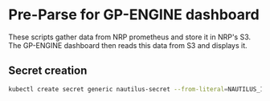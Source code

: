 Pre-Parse for GP-ENGINE dashboard
=================================

These scripts gather data from NRP prometheus and store it in NRP's S3. 
The GP-ENGINE dashboard then reads this data from S3 and displays it.

## Secret creation
```bash
kubectl create secret generic nautilus-secret --from-literal=NAUTILUS_ID=<id> --from-literal=NAUTILUS_ACCESS_KEY=<key> --dry-run=client -o yaml > secrets.yaml
```